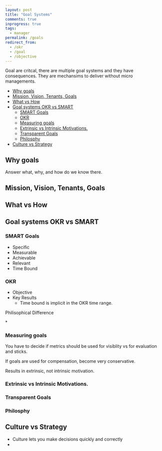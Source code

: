 ```yaml
---
layout: post
title: "Goal Systems"
comments: true
inprogress: true
tags:
  - manager
permalink: /goals
redirect_from:
  - /okr
  - /goal
  - /objective
---
```


Goal are critcal, there are multiple goal systems and they have consequences. They are mechansims to deliver without micro managements.

<!-- prettier-ignore-start -->
<!-- prettier-ignore-end -->

<!-- vim-markdown-toc GFM -->

- [Why goals](#why-goals)
- [Mission, Vision, Tenants, Goals](#mission-vision-tenants-goals)
- [What vs How](#what-vs-how)
- [Goal systems OKR vs SMART](#goal-systems-okr-vs-smart)
  - [SMART Goals](#smart-goals)
  - [OKR](#okr)
  - [Measuring goals](#measuring-goals)
  - [Extrinsic vs Intrinsic Motivations.](#extrinsic-vs-intrinsic-motivations)
  - [Transparent Goals](#transparent-goals)
  - [Philosphy](#philosphy)
- [Culture vs Strategy](#culture-vs-strategy)

<!-- vim-markdown-toc -->

## Why goals

Answer what, why, and how do we know there.

## Mission, Vision, Tenants, Goals

## What vs How

## Goal systems OKR vs SMART

### SMART Goals

- Specific
- Measurable
- Achievable
- Relevant
- Time Bound

### OKR

- Objective
- Key Results
  - Time bound is implicit in the OKR time range.

Philisophical Difference

\*

### Measuring goals

You have to decide if metrics should be used for visiblity vs for evaluation and sticks.

If goals are used for compensation, become very conservative.

Results in extrinsic, not intrinsic motivation.

### Extrinsic vs Intrinsic Motivations.

### Transparent Goals

### Philosphy

## Culture vs Strategy

- Culture lets you make decisions quickly and correctly
-
